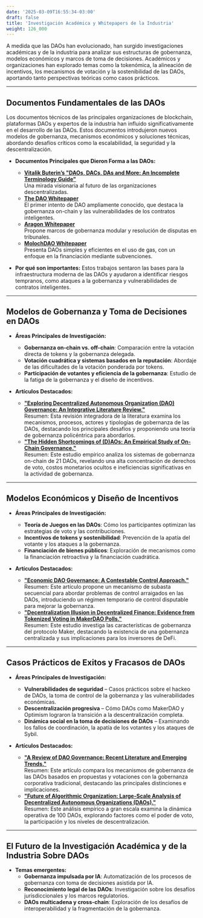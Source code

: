 ```yaml
---
date: '2025-03-09T16:55:34-03:00'
draft: false
title: 'Investigación Académica y Whitepapers de la Industria'
weight: 126_000
---
```


A medida que las DAOs han evolucionado, han surgido investigaciones académicas y de la industria para analizar sus estructuras de gobernanza, modelos económicos y marcos de toma de decisiones. Académicos y organizaciones han explorado temas como la tokenómica, la alineación de incentivos, los mecanismos de votación y la sostenibilidad de las DAOs, aportando tanto perspectivas teóricas como casos prácticos.

---

## **Documentos Fundamentales de las DAOs**

Los documentos técnicos de las principales organizaciones de blockchain, plataformas DAOs y expertos de la industria han influido significativamente en el desarrollo de las DAOs. Estos documentos introdujeron nuevos modelos de gobernanza, mecanismos económicos y soluciones técnicas, abordando desafíos críticos como la escalabilidad, la seguridad y la descentralización.

- **Documentos Principales que Dieron Forma a las DAOs:**
  - [**Vitalik Buterin’s "DAOs, DACs, DAs and More: An Incomplete Terminology Guide"**](https://blog.ethereum.org/2014/05/06/daos-dacs-das-and-more-an-incomplete-terminology-guide)   
  Una mirada visionaria al futuro de las organizaciones descentralizadas.
  - [**The DAO Whitepaper**](https://github.com/the-dao/whitepaper)   
  El primer intento de DAO ampliamente conocido, que destaca la gobernanza on-chain y las vulnerabilidades de los contratos inteligentes.
  - [**Aragon Whitepaper**](https://www.allcryptowhitepapers.com/aragon-whitepaper/)   
  Propone marcos de gobernanza modular y resolución de disputas en tribunales. 
  - [**MolochDAO Whitepaper**](https://github.com/MolochVentures/Whitepaper/blob/master/Whitepaper.pdf)   
  Presenta DAOs simples y eficientes en el uso de gas, con un enfoque en la financiación mediante subvenciones.

- **Por qué son importantes:**
Estos trabajos sentaron las bases para la infraestructura moderna de las DAOs y ayudaron a identificar riesgos tempranos, como ataques a la gobernanza y vulnerabilidades de contratos inteligentes.

---

## **Modelos de Gobernanza y Toma de Decisiones en DAOs**

- **Áreas Principales de Investigación:**
  - **Gobernanza on-chain vs. off-chain**: Comparación entre la votación directa de tokens y la gobernanza delegada.
  - **Votación cuadrática y sistemas basados ​​en la reputación**: Abordaje de las dificultades de la votación ponderada por tokens.
  - **Participación de votantes y eficiencia de la gobernanza**: Estudio de la fatiga de la gobernanza y el diseño de incentivos.

- **Artículos Destacados:**
  - [**"Exploring Decentralized Autonomous Organization (DAO) Governance: An Integrative Literature Review."**](https://www.researchgate.net/publication/385694204_Exploring_Decentralized_Autonomous_Organization_DAO_Governance_An_integrative_literature_review)   
  Resumen: Esta revisión integradora de la literatura examina los mecanismos, procesos, actores y tipologías de gobernanza de las DAOs, destacando los principales desafíos y proponiendo una teoría de gobernanza policéntrica para abordarlos.
  - [**"The Hidden Shortcomings of (D)AOs: An Empirical Study of On-Chain Governance."**](https://arxiv.org/abs/2302.12125)   
  Resumen: Este estudio empírico analiza los sistemas de gobernanza on-chain de 21 DAOs, revelando una alta concentración de derechos de voto, costos monetarios ocultos e ineficiencias significativas en la actividad de gobernanza.

---

## **Modelos Económicos y Diseño de Incentivos**

- **Áreas Principales de Investigación:**
  - **Teoría de Juegos en las DAOs**: Cómo los participantes optimizan las estrategias de voto y las contribuciones.
  - **Incentivos de tokens y sostenibilidad**: Prevención de la apatía del votante y los ataques a la gobernanza.
  - **Financiación de bienes públicos**: Exploración de mecanismos como la financiación retroactiva y la financiación cuadrática.

- **Artículos Destacados:**
  - [**"Economic DAO Governance: A Contestable Control Approach."**](https://papers.ssrn.com/sol3/papers.cfm?abstract_id=4771750)   
  Resumen: Este artículo propone un mecanismo de subasta secuencial para abordar problemas de control arraigados en las DAOs, introduciendo un régimen temporario de control disputable para mejorar la gobernanza.
  - [**"Decentralization Illusion in Decentralized Finance: Evidence from Tokenized Voting in MakerDAO Polls."**](https://arxiv.org/abs/2203.16612)   
  Resumen: Este estudio investiga las características de gobernanza del protocolo Maker, destacando la existencia de una gobernanza centralizada y sus implicaciones para los inversores de DeFi.

---

## **Casos Prácticos de Exitos y Fracasos de DAOs**

- **Áreas Principales de Investigación:**
  - **Vulnerabilidades de seguridad** – Casos prácticos sobre el hackeo de DAOs, la toma de control de la gobernanza y las vulnerabilidades económicas.
  - **Descentralización progresiva** – Cómo DAOs como MakerDAO y Optimism lograron la transición a la descentralización completa.
  - **Dinámica social en la toma de decisiones de DAOs** – Examinando los fallos de coordinación, la apatía de los votantes y los ataques de Sybil.

- **Artículos Destacados:**
  - [**"A Review of DAO Governance: Recent Literature and Emerging Trends."**](https://papers.ssrn.com/sol3/papers.cfm?abstract_id=5074046)   
  Resumen: Este artículo compara los mecanismos de gobernanza de las DAOs basados ​​en propuestas y votaciones con la gobernanza corporativa tradicional, destacando las principales distinciones e implicaciones.
  - [**"Future of Algorithmic Organization: Large-Scale Analysis of Decentralized Autonomous Organizations (DAOs)."**](https://arxiv.org/abs/2410.13095)   
  Resumen: Este análisis empírico a gran escala examina la dinámica operativa de 100 DAOs, explorando factores como el poder de voto, la participación y los niveles de descentralización.​

---

## **El Futuro de la Investigación Académica y de la Industria Sobre DAOs**

- **Temas emergentes:**
  - **Gobernanza impulsada por IA**: Automatización de los procesos de gobernanza con toma de decisiones asistida por IA.
  - **Reconocimiento legal de las DAOs**: Investigación sobre los desafíos jurisdiccionales y los marcos regulatorios.
  - **DAOs multicadena y cross-chain**: Exploración de los desafíos de interoperabilidad y la fragmentación de la gobernanza.